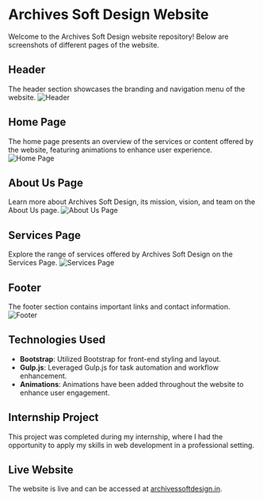 # Archives Soft Design Website

Welcome to the Archives Soft Design website repository! Below are screenshots of different pages of the website.

## Header
The header section showcases the branding and navigation menu of the website.
![Header](https://github.com/samanuekola/Archives-Soft-Design/assets/170651885/373c122f-3591-44ae-b054-1b21ec568be2)

## Home Page
The home page presents an overview of the services or content offered by the website, featuring animations to enhance user experience.
![Home Page](https://github.com/samanuekola/Archives-Soft-Design/assets/170651885/4c6913cf-68e0-45b1-a3d9-8e22f399f6eb)

## About Us Page
Learn more about Archives Soft Design, its mission, vision, and team on the About Us page.
![About Us Page](https://github.com/samanuekola/Archives-Soft-Design/assets/170651885/9d8e56b6-c93d-4c16-b3f1-90290ef15d42)

## Services Page
Explore the range of services offered by Archives Soft Design on the Services Page.
![Services Page](https://github.com/samanuekola/Archives-Soft-Design/assets/170651885/8944d57a-ef3d-4857-908a-8527391ca2a8)

## Footer
The footer section contains important links and contact information.
![Footer](https://github.com/samanuekola/Archives-Soft-Design/assets/170651885/ab37cb6f-7e84-4bab-be12-05cc48f5d624)

## Technologies Used
- **Bootstrap**: Utilized Bootstrap for front-end styling and layout.
- **Gulp.js**: Leveraged Gulp.js for task automation and workflow enhancement.
- **Animations**: Animations have been added throughout the website to enhance user engagement.

## Internship Project
This project was completed during my internship, where I had the opportunity to apply my skills in web development in a professional setting.

## Live Website
The website is live and can be accessed at [archivessoftdesign.in](https://archivessoftdesign.in/).
